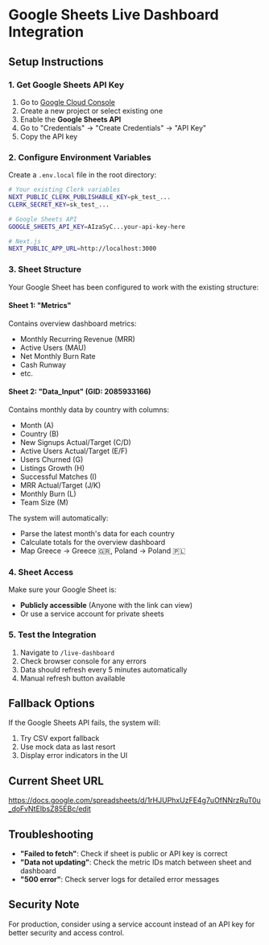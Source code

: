 # Google Sheets Live Dashboard Integration

## Setup Instructions

### 1. Get Google Sheets API Key

1. Go to [Google Cloud Console](https://console.cloud.google.com/)
2. Create a new project or select existing one
3. Enable the **Google Sheets API**
4. Go to "Credentials" → "Create Credentials" → "API Key" 
5. Copy the API key

### 2. Configure Environment Variables

Create a `.env.local` file in the root directory:

```bash
# Your existing Clerk variables
NEXT_PUBLIC_CLERK_PUBLISHABLE_KEY=pk_test_...
CLERK_SECRET_KEY=sk_test_...

# Google Sheets API
GOOGLE_SHEETS_API_KEY=AIzaSyC...your-api-key-here

# Next.js
NEXT_PUBLIC_APP_URL=http://localhost:3000
```

### 3. Sheet Structure

Your Google Sheet has been configured to work with the existing structure:

#### Sheet 1: "Metrics" 
Contains overview dashboard metrics:
- Monthly Recurring Revenue (MRR)
- Active Users (MAU) 
- Net Monthly Burn Rate
- Cash Runway
- etc.

#### Sheet 2: "Data_Input" (GID: 2085933166)
Contains monthly data by country with columns:
- Month (A)
- Country (B) 
- New Signups Actual/Target (C/D)
- Active Users Actual/Target (E/F)
- Users Churned (G)
- Listings Growth (H)
- Successful Matches (I)
- MRR Actual/Target (J/K)
- Monthly Burn (L)
- Team Size (M)

The system will automatically:
- Parse the latest month's data for each country
- Calculate totals for the overview dashboard
- Map Greece → Greece 🇬🇷, Poland → Poland 🇵🇱

### 4. Sheet Access

Make sure your Google Sheet is:
- **Publicly accessible** (Anyone with the link can view)
- Or use a service account for private sheets

### 5. Test the Integration

1. Navigate to `/live-dashboard`
2. Check browser console for any errors
3. Data should refresh every 5 minutes automatically
4. Manual refresh button available

## Fallback Options

If the Google Sheets API fails, the system will:
1. Try CSV export fallback
2. Use mock data as last resort
3. Display error indicators in the UI

## Current Sheet URL
https://docs.google.com/spreadsheets/d/1rHJUPhxUzFE4g7uOfNNrzRuT0u_doFvNtEIbsZ85EBc/edit

## Troubleshooting

- **"Failed to fetch"**: Check if sheet is public or API key is correct
- **"Data not updating"**: Check the metric IDs match between sheet and dashboard
- **"500 error"**: Check server logs for detailed error messages

## Security Note

For production, consider using a service account instead of an API key for better security and access control.